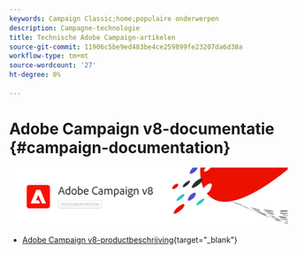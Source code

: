 ```yaml
---
keywords: Campaign Classic;home;populaire onderwerpen
description: Campagne-technologie
title: Technische Adobe Campaign-artikelen
source-git-commit: 11906c5be9ed483be4ce259899fe23207da6d38a
workflow-type: tm+mt
source-wordcount: '27'
ht-degree: 0%

---
```


# Adobe Campaign v8-documentatie {#campaign-documentation}

![](assets/banner-documentationv8.png)

* [Adobe Campaign v8-productbeschrijving](https://helpx.adobe.com/legal/product-descriptions/adobe-campaign-managed-cloud-services.html){target=&quot;_blank&quot;}
